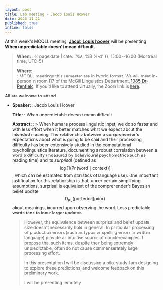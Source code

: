 ```yaml
---
layout: post
title: Lab meeting - Jacob Louis Hoover
date: 2023-11-21
published: true
inline: false
---
```


At this week's MCQLL meeting, [**Jacob Louis hoover**](/people/hoover.jacob.louis) will
be presenting **When unpredictable doesn't mean difficult**.

> __When:__ 
> : {{ page.date | date: '%A, %B %-d' }}, 15:00--16:00 (Montréal time, UTC-5)
>
> __Where:__  
> : MCQLL meetings this semester are in hybrid format.  We will meet in-person
> in room 117 of the McGill Linguistics Department, [1085
> Dr-Penfield](https://maps.mcgill.ca/?cmp=1&txt=EN&id=Penfield1085). If you'd
> like to attend virtually, the Zoom link is
> [here](https://mcgill.zoom.us/j/85321158610).


All are welcome to attend.

-  __Speaker:__
    : Jacob Louis Hoover

    __Title:__
    : When unpredictable doesn't mean difficult

    __Abstract:__ 
    : > When humans process linguistic input, we do so faster and with less effort when it better matches what we expect about the intended meaning.  The relationship between a comprehender's expectations about what is going to be said and their processing difficulty has been extensively studied in the computational psycholinguistics literature, documenting a robust correlation between a word's difficulty (measured by behavioural psychometrics such as reading time) and its _surprisal_ (defined as $$\log[1/\Pr(\text{word}\mid\text{context})]$$, which can be estimated from statistics of language use). One important justification for this relationship is that, under certain simplifying assumptions, surprisal is equivalent of the comprehender's Bayesian belief update $$\operatorname{D_{\mathrm{KL}}}(\text{posterior}\|\text{prior})$$ about meanings, incurred upon observing the word.  Less predictable words tend to incur larger updates. 
    >
    > However, the equivalence between surprisal and belief update size doesn't necessarily hold in general. In particular, processing of production errors (such as typos or spelling errors in written language) provide an intuitive source of counterexamples. I propose that such items, despite their being extremely unpredictable, often do not cause commensurately large processing effort.
    >
    > In this presentation I will be discussing a pilot study I am designing to explore these predictions, and welcome feedback on this preliminary work.
    >
    > I will be presenting remotely.

